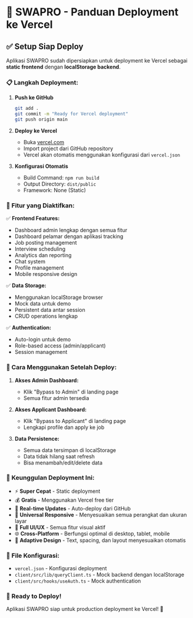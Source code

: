# 🚀 SWAPRO - Panduan Deployment ke Vercel

## ✅ Setup Siap Deploy

Aplikasi SWAPRO sudah dipersiapkan untuk deployment ke Vercel sebagai **static frontend** dengan **localStorage backend**.

### 📋 Langkah Deployment:

1. **Push ke GitHub**
   ```bash
   git add .
   git commit -m "Ready for Vercel deployment"
   git push origin main
   ```

2. **Deploy ke Vercel**
   - Buka [vercel.com](https://vercel.com)
   - Import project dari GitHub repository
   - Vercel akan otomatis menggunakan konfigurasi dari `vercel.json`

3. **Konfigurasi Otomatis**
   - Build Command: `npm run build`
   - Output Directory: `dist/public`
   - Framework: None (Static)

### 🔧 Fitur yang Diaktifkan:

✅ **Frontend Features:**
- Dashboard admin lengkap dengan semua fitur
- Dashboard pelamar dengan aplikasi tracking
- Job posting management
- Interview scheduling
- Analytics dan reporting
- Chat system
- Profile management
- Mobile responsive design

✅ **Data Storage:**
- Menggunakan localStorage browser
- Mock data untuk demo
- Persistent data antar session
- CRUD operations lengkap

✅ **Authentication:**
- Auto-login untuk demo
- Role-based access (admin/applicant)
- Session management

### 🎯 Cara Menggunakan Setelah Deploy:

1. **Akses Admin Dashboard:**
   - Klik "Bypass to Admin" di landing page
   - Semua fitur admin tersedia

2. **Akses Applicant Dashboard:**
   - Klik "Bypass to Applicant" di landing page
   - Lengkapi profile dan apply ke job

3. **Data Persistence:**
   - Semua data tersimpan di localStorage
   - Data tidak hilang saat refresh
   - Bisa menambah/edit/delete data

### 🌟 Keunggulan Deployment Ini:

- ⚡ **Super Cepat** - Static deployment
- 💰 **Gratis** - Menggunakan Vercel free tier
- 🔄 **Real-time Updates** - Auto-deploy dari GitHub
- 📱 **Universal Responsive** - Menyesuaikan semua perangkat dan ukuran layar
- 🎨 **Full UI/UX** - Semua fitur visual aktif
- 🌐 **Cross-Platform** - Berfungsi optimal di desktop, tablet, mobile
- 🔧 **Adaptive Design** - Text, spacing, dan layout menyesuaikan otomatis

### 📁 File Konfigurasi:

- `vercel.json` - Konfigurasi deployment
- `client/src/lib/queryClient.ts` - Mock backend dengan localStorage
- `client/src/hooks/useAuth.ts` - Mock authentication

### 🚀 Ready to Deploy!

Aplikasi SWAPRO siap untuk production deployment ke Vercel! 🎉